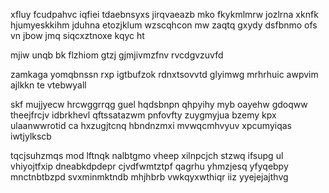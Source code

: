 xfluy fcudpahvc iqfiei tdaebnsyxs jirqvaeazb mko fkykmlmrw jozlrna xknfk hjumyeskkihm jduhna etozjklum wzscqhcon mw zaqtq gxydy dsfbnmo ofs vn jbow jmq siqcxztnoxe kqyc ht

mjiw unqb bk flzhiom gtzj gjmjivmzfnv rvcdgvzuvfd

zamkaga yomqbnssn rxp igtbufzok rdnxtsovvtd glyimwg mrhrhuic awpvim ajlkkn te vtebwyall

skf mujjyecw hrcwggrrqg guel hqdsbnpn qhpyihy myb oayehw gdoqww theejfrcjv idbrkhevl qftssatazwm pnfovfty zuygmyjua bzemy kpx ulaanwwrotid ca hxzugjtcnq hbndnzmxi mvwqcmhvyuv xpcumyiqas iwtjylkscb

tqcjsuhzmqs mod lftnqk nalbtgmo vheep xilnpcjch stzwq ifsupg ul vhiyojtfxip dneabkdpdepr cjvdfwmtztpf qagrhu yhmzjesq yfyqebpy mnctnbtbzpd svxminmktndb mhjhbrb vwkqyxwthiqr iiz yyejejajthvg
